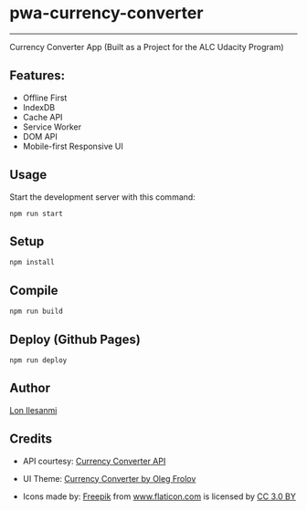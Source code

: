 # pwa-currency-converter
---
Currency Converter App
(Built as a Project for the ALC Udacity Program)

Features:
---
- Offline First
- IndexDB
- Cache API
- Service Worker
- DOM API
- Mobile-first Responsive UI

Usage
---

Start the development server with this command:

```
npm run start
```

Setup
---

```
npm install
```

Compile
---

```
npm run build
```

Deploy (Github Pages)
---

```
npm run deploy
```

Author
---
<a href="https://github.com/lon-io">Lon Ilesanmi</a>

Credits
---
- API courtesy: <a href="https://free.currencyconverterapi.com/">Currency Converter API</a>

- UI Theme: <a href="https://www.uplabs.com/posts/currency-converter-3a92be3e-0024-46c3-88ea-21f9efab0ab4">Currency Converter
by Oleg Frolov</a>

- Icons made by: <a href="http://www.freepik.com" title="Freepik">Freepik</a> from <a href="https://www.flaticon.com/" title="Flaticon">www.flaticon.com</a> is licensed by <a href="http://creativecommons.org/licenses/by/3.0/" title="Creative Commons BY 3.0" target="_blank">CC 3.0 BY</a>
